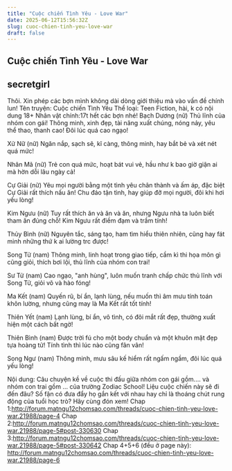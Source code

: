 ```yaml
---
title: "Cuộc chiến Tình Yêu - Love War"
date: 2025-06-12T15:56:32Z
slug: cuoc-chien-tinh-yeu-love-war
draft: false
---
```


## Cuộc chiến Tình Yêu - Love War

## secretgirl

Thôi. Xin phép các bợn mình không dài dòng giới thiệu mà vào vấn đề chính lun!
Tên truyện: Cuộc chiến Tình Yêu
Thể loại: Teen Fiction, hài, k có nội dung 18+
Nhân vật chính:17t hết các bợn nhé!
 Bạch Dương (nữ)
 Thủ lĩnh của nhóm con gái! Thông minh, xinh đẹp, tài năng xuất chúng, nóng nảy, yêu thể thao, thanh cao! Đôi lúc quá cao ngạo!
 
 Xử Nữ (nữ)
 Ngăn nắp, sạch sẽ, kĩ càng, thông minh, hay bắt bẻ và xét nét quá mức!

 Nhân Mã (nữ)
 Trẻ con quá mức, hoạt bát vui vẻ, hầu như k bao giờ giận ai mà hờn dỗi lâu ngày cả!
 
 Cự Giải (nữ)
 Yêu mọi người bằng một tình yêu chân thành và ấm áp, đặc biệt Cự Giải rất thích nấu ăn! Chu đáo tận tình, hay giúp đỡ mọi người, đôi khi hơi yếu lòng!

 Kim Ngưu (nữ)
 Tuy rất thích ăn và ăn và ăn, nhưng Ngưu nhà ta luôn biết tham ăn đúng chỗ! Kim Ngưu rất điềm đạm và trầm tính!

 Thủy Bình (nữ)
 Nguyên tắc, sáng tạo, ham tìm hiểu thiên nhiên, cũng hay fát minh những thứ k ai lường trc được!
 

Song Tử (nam)
 Thông minh, linh hoạt trong giao tiếp, cầm kì thi họa môn gì cũng giỏi, thích bơi lội, thủ lĩnh của nhóm con trai!
 
 
 Sư Tử (nam) 
 Cao ngạo, "anh hùng", luôn muốn tranh chấp chức thủ lĩnh với Song Tử, giỏi võ và hào fóng!

 Ma Kết (nam)
 Quyến rũ, bí ẩn, lạnh lùng, nếu muốn thì âm mưu tính toán khôn lường, nhưng cũng may là Ma Kết rất tốt tính!

 Thiên Yết (nam)
 Lạnh lùng, bí ẩn, vô tình, có đôi mắt rất đẹp, thường xuất hiện một cách bất ngờ!
 
 
 
 
 Thiên Bình (nam)
 Được trời fú cho một body chuẩn và một khuôn mặt đẹp tựa hoàng tử! Tính tình thì lúc nào cũng fân vân!
 
 Song Ngư (nam)
 Thông minh, mưu sâu kế hiểm rất ngấm ngầm, đôi lúc quá yếu lòng!

 
 
 Nội dung:
 Câu chuyện kề về cuộc thi đấu giữa nhóm con gái gồm.... và nhóm con trai gồm ... của trường Zodiac School! Liệu cuộc chiến này sẽ đi đến đâu? Số fận có đưa đẩy họ gắn kết với nhau hay chỉ là thoáng chút rung động của tuổi học trò? Hãy cùng đón xem! 
Chap 1:http://forum.matngu12chomsao.com/threads/cuoc-chien-tinh-yeu-love-war.21988/page-4
 Chap 2:http://forum.matngu12chomsao.com/threads/cuoc-chien-tinh-yeu-love-war.21988/page-5#post-330630 
Chap 3:http://forum.matngu12chomsao.com/threads/cuoc-chien-tinh-yeu-love-war.21988/page-5#post-330642
Chap 4+5+6 (đều ở page này): http://forum.matngu12chomsao.com/threads/cuoc-chien-tinh-yeu-love-war.21988/page-6